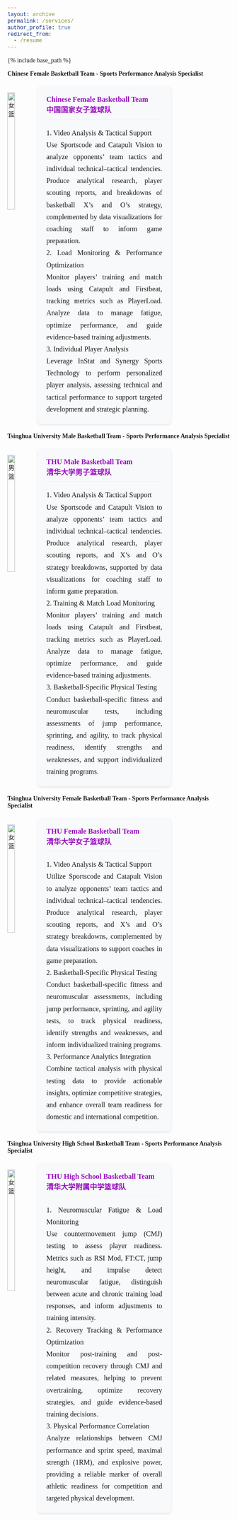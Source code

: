 ```yaml
---
layout: archive
permalink: /services/
author_profile: true
redirect_from:
  - /resume
---
```


<style>
  body {
    font-family: 'Times New Roman', Times, serif !important;
  }
  h1, h2, h3, p, table, span, a {
    font-family: inherit !important;
  }
  code, pre {
    font-family: 'Courier New', monospace !important;
  }
</style>




{% include base_path %}

**Chinese Female Basketball Team - Sports Performance Analysis Specialist**
<div style="width: 130%; max-width: 1400px">
<div style="display: flex; gap: 20px; margin: 20px 0;">

  <img src="https://sportssuper.github.io/ZSL/assets/chinafemale/1.jpg" 
       alt="女篮" 
       style="width: 60%; height: auto;">

  <div style="width: 40%; padding: 20px; background: #f8f9fa; border-radius: 8px; box-shadow: 0 2px 5px rgba(0,0,0,0.1);">
    <h3 style="color: #960DBD; margin-top: 0; border-bottom: 1px solid #eee; padding-bottom: 10px;">
      Chinese Female Basketball Team<br>中国国家女子篮球队
    </h3>
    <p style="line-height: 1.7; font-size: 16px; margin-bottom: 0;text-align: justify; text-justify: inter-word;">
    1. Video Analysis & Tactical Support<br>
    Use Sportscode and Catapult Vision to analyze opponents’ team tactics and individual technical–tactical tendencies. Produce analytical research, player scouting reports, and breakdowns of basketball X’s and O’s strategy, complemented by data visualizations for coaching staff to inform game preparation.<br>
    2. Load Monitoring & Performance Optimization<br>
    Monitor players’ training and match loads using Catapult and Firstbeat, tracking metrics such as PlayerLoad. Analyze data to manage fatigue, optimize performance, and guide evidence-based training adjustments.
<br>
    3. Individual Player Analysis<br>
    Leverage InStat and Synergy Sports Technology to perform personalized player analysis, assessing technical and tactical performance to support targeted development and strategic planning.
    </p>
<!--     <div style="margin-top: 20px; font-size: 14px; font-weight: 600; color: #666; letter-spacing: 0.3px;">
  Analytical Research|Data Visualizations|Player Scouting Reports|Basketball O's and X's strategy 
  </div> -->
  </div>
</div>
</div>

**Tsinghua University Male Basketball Team - Sports Performance Analysis Specialist**
<div style="width: 130%; max-width: 1400px">
<div style="display: flex; gap: 20px; margin: 20px 0;">

  <img src="https://sportssuper.github.io/ZSL//assets/images/thu1.jpg" 
       alt="男篮" 
       style="width: 60%; height: auto;">

  <div style="width: 40%; padding: 20px; background: #f8f9fa; border-radius: 8px; box-shadow: 0 2px 5px rgba(0,0,0,0.1);">
    <h3 style="color: #960DBD; margin-top: 0; border-bottom: 1px solid #eee; padding-bottom: 10px;">
      THU Male Basketball Team<br>清华大学男子篮球队
    </h3>
    <p style="line-height: 1.7; font-size: 16px; margin-bottom: 0;text-align: justify; text-justify: inter-word;">
    1. Video Analysis & Tactical Support<br>
    Use Sportscode and Catapult Vision to analyze opponents’ team tactics and individual technical–tactical tendencies. Produce analytical research, player scouting reports, and X’s and O’s strategy breakdowns, supported by data visualizations for coaching staff to inform game preparation.<br>
    2. Training & Match Load Monitoring<br>
    Monitor players’ training and match loads using Catapult and Firstbeat, tracking metrics such as PlayerLoad. Analyze data to manage fatigue, optimize performance, and guide evidence-based training adjustments.
<br>
    3. Basketball-Specific Physical Testing<br>
    Conduct basketball-specific fitness and neuromuscular tests, including assessments of jump performance, sprinting, and agility, to track physical readiness, identify strengths and weaknesses, and support individualized training programs.
    </p>

    
  </div>
</div>
</div>

**Tsinghua University Female Basketball Team - Sports Performance Analysis Specialist**
<div style="width: 130%; max-width: 1400px">
<div style="display: flex; gap: 20px; margin: 20px 0;">

  <img src="https://sportssuper.github.io/ZSL//assets/images/thu2.jpg" 
       alt="女篮" 
       style="width: 60%; height: auto;">

  <div style="width: 40%; padding: 20px; background: #f8f9fa; border-radius: 8px; box-shadow: 0 2px 5px rgba(0,0,0,0.1);">
    <h3 style="color: #960DBD; margin-top: 0; border-bottom: 1px solid #eee; padding-bottom: 10px;">
      THU Female Basketball Team<br>清华大学女子篮球队
    </h3>
    <p style="line-height: 1.7; font-size: 16px; margin-bottom: 0;text-align: justify; text-justify: inter-word;">
    1. Video Analysis & Tactical Support<br>
    Utilize Sportscode and Catapult Vision to analyze opponents’ team tactics and individual technical–tactical tendencies. Produce analytical research, player scouting reports, and X’s and O’s strategy breakdowns, complemented by data visualizations to support coaches in game preparation.<br>
    2. Basketball-Specific Physical Testing<br>
    Conduct basketball-specific fitness and neuromuscular assessments, including jump performance, sprinting, and agility tests, to track physical readiness, identify strengths and weaknesses, and inform individualized training programs.
<br>
    3. Performance Analytics Integration<br>
   Combine tactical analysis with physical testing data to provide actionable insights, optimize competitive strategies, and enhance overall team readiness for domestic and international competition.
    </p>

    
<!--   <div style="margin-top: 20px; font-size: 14px; font-weight: 600; color: #666; letter-spacing: 0.3px;">
  Analytical Research|Data Visualizations|Player Scouting Reports|Basketball O's and X's strategy 
  </div> -->
    
  </div>
</div>
</div>


**Tsinghua University High School Basketball Team - Sports Performance Analysis Specialist**
<div style="width: 130%; max-width: 1400px">
<div style="display: flex; gap: 20px; margin: 20px 0;">

  <img src="https://sportssuper.github.io/ZSL//assets/images/thu3.jpg" 
       alt="女篮" 
       style="width: 60%; height: auto;">

  <div style="width: 40%; padding: 20px; background: #f8f9fa; border-radius: 8px; box-shadow: 0 2px 5px rgba(0,0,0,0.1);">
    <h3 style="color: #960DBD; margin-top: 0; border-bottom: 1px solid #eee; padding-bottom: 10px;">
      THU High School Basketball Team<br>清华大学附属中学篮球队
    </h3>
    <p style="line-height: 1.7; font-size: 16px; margin-bottom: 0;text-align: justify; text-justify: inter-word;">
    1. Neuromuscular Fatigue & Load Monitoring<br>
    Use countermovement jump (CMJ) testing to assess player readiness. Metrics such as RSI Mod, FT:CT, jump height, and impulse detect neuromuscular fatigue, distinguish between acute and chronic training load responses, and inform adjustments to training intensity.<br>
    2. Recovery Tracking & Performance Optimization<br>
   Monitor post-training and post-competition recovery through CMJ and related measures, helping to prevent overtraining, optimize recovery strategies, and guide evidence-based training decisions.
<br>
    3. Physical Performance Correlation<br>
   Analyze relationships between CMJ performance and sprint speed, maximal strength (1RM), and explosive power, providing a reliable marker of overall athletic readiness for competition and targeted physical development.
    </p>

  </div>
</div>
</div>





 
